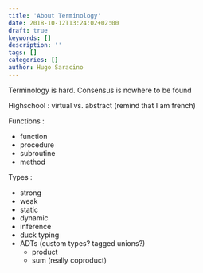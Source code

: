```yaml
---
title: 'About Terminology'
date: 2018-10-12T13:24:02+02:00
draft: true
keywords: []
description: ''
tags: []
categories: []
author: Hugo Saracino
---
```


Terminology is hard. Consensus is nowhere to be found

<!--more-->

Highschool : virtual vs. abstract (remind that I am french)

Functions :

- function
- procedure
- subroutine
- method

Types :

- strong
- weak
- static
- dynamic
- inference
- duck typing
- ADTs (custom types? tagged unions?)
  - product
  - sum (really coproduct)
